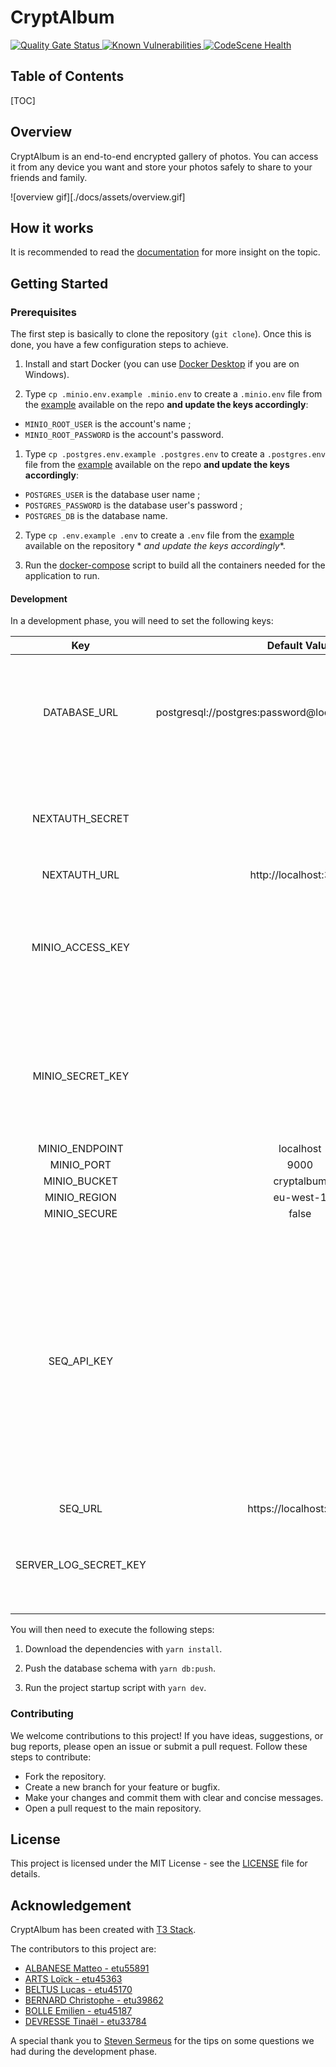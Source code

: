 # CryptAlbum

<!-- PROJECT LOGO -->
<a href="https://sonarcloud.io/summary/new_code?id=HunteRoi_cryptalbum">
    <img src="https://sonarcloud.io/api/project_badges/measure?project=HunteRoi_cryptalbum&metric=alert_status" alt="Quality Gate Status"/>
</a>
<a href="https://snyk.io/test/github/hunteroi/cryptalbum">
    <img src="https://snyk.io/test/github/hunteroi/cryptalbum/badge.svg" alt="Known Vulnerabilities" />
</a>
<a href="https://codescene.io/projects/51876">
    <img src="https://codescene.io/projects/51876/status-badges/code-health" alt="CodeScene Health" />
</a>


<!-- TABLE OF CONTENTS -->

## Table of Contents

[TOC]

## Overview

CryptAlbum is an end-to-end encrypted gallery of photos. You can access it from any device you want and store your
photos safely to share to your friends and family.

![overview gif][./docs/assets/overview.gif]

## How it works

It is recommended to read the [documentation](./docs/) for more insight on the topic.

## Getting Started

### Prerequisites

The first step is basically to clone the repository (`git clone`). Once this is done, you have a few configuration steps
to achieve.

1. Install and start Docker (you can use [Docker Desktop](https://www.docker.com/products/docker-desktop/) if you are on
   Windows).

2. Type `cp .minio.env.example .minio.env` to create a `.minio.env` file from the [example](.env.minio.example)
   available on the repo **and update the keys accordingly**:
  - `MINIO_ROOT_USER` is the account's name ;
  - `MINIO_ROOT_PASSWORD` is the account's password.

1. Type `cp .postgres.env.example .postgres.env` to create a `.postgres.env` file from
   the [example](.env.postgres.example) available on the repo **and update the keys accordingly**:
  - `POSTGRES_USER` is the database user name ;
  - `POSTGRES_PASSWORD` is the database user's password ;
  - `POSTGRES_DB` is the database name.

2. Type `cp .env.example .env` to create a `.env` file from the [example](.env.example) available on the repository *
   *and update the keys accordingly**.

3. Run the [docker-compose](./docker-compose.yml) script to build all the containers needed for the application to run.

#### Development

In a development phase, you will need to set the following keys:
<!-- TABLE -->

|    **Key**        	     |           **Default Value**                    	           |                                                                     **Description**                                                                                                            	                                                                     |
|:-----------------------:|:----------------------------------------------------------:|:--------------------------------------------------------------------------------------------------------------------------------------------------------------------------------------------------------------------------------------------------------------------:|
| DATABASE_URL          	 | postgresql://postgres:password@localhost:5432/cryptalbum 	 |               You will need to change the "password" bit to comply with security measures.                                                                                                                                                           	               |
| NEXTAUTH_SECRET       	 |                             	                              |               You can generate a secret using OpenSSL : `openssl rand -base64 32`                                                                                                                                                                    	               |
| NEXTAUTH_URL          	 | http://localhost:3000                                    	 |                                                                                                                                  	                                                                                                                                   |
| MINIO_ACCESS_KEY      	 |                             	                              |         You can generate then copy paste this value from the Minio portal of your container, at [this link](http://localhost:9001/access-keys)                                                                                                             	         |
| MINIO_SECRET_KEY      	 |                             	                              |         You can generate then copy paste this value from the Minio portal of your container, at [this link](http://localhost:9001/access-keys)                                                                                                             	         |
| MINIO_ENDPOINT        	 | localhost                                                	 |                                                                                                                                  	                                                                                                                                   |
| MINIO_PORT            	 | 9000                                                     	 |                                                                                                                                  	                                                                                                                                   |
| MINIO_BUCKET          	 | cryptalbum                                               	 |                                                                                                                                  	                                                                                                                                   |
| MINIO_REGION          	 | eu-west-1                                                	 |                                                                                                                                  	                                                                                                                                   |
| MINIO_SECURE          	 | false                                                    	 |                                                                                                                                  	                                                                                                                                   |
| SEQ_API_KEY           	 |                             	                              | You can generate then copy paste this value from the Seq portal of your container, at [this link](http://localhost:8081/#/settings/api-keys).<br/> *⚠️ You might not be able to access this portal from a Firefox browser. Use Chrome or Edge if that's the case.* 	 |
| SEQ_URL               	 | https://localhost:5341                                   	 |                                                                                                                                  	                                                                                                                                   |
| SERVER_LOG_SECRET_KEY 	 |                             	                              |               You can generate a secret using OpenSSL : `openssl rand -base64 64`                                                                                                                                                                    	               |

<!-- END TABLE -->

You will then need to execute the following steps:

1. Download the dependencies with `yarn install`.

2. Push the database schema with `yarn db:push`.

3. Run the project startup script with `yarn dev`.

### Contributing

We welcome contributions to this project!
If you have ideas, suggestions, or bug reports, please open an issue or submit a pull request. Follow these steps to
contribute:

- Fork the repository.
- Create a new branch for your feature or bugfix.
- Make your changes and commit them with clear and concise messages.
- Open a pull request to the main repository.

## License

This project is licensed under the MIT License - see the [LICENSE](./LICENSE) file for details.

## Acknowledgement

CryptAlbum has been created with [T3 Stack](https://create.t3.gg/).

The contributors to this project are:
- [ALBANESE Matteo - etu55891](https://gitlab.com/CaiiTa7)
- [ARTS Loïck - etu45363](https://github.com/MRGoose70)
- [BELTUS Lucas - etu45170](https://gitlab.com/Lucas.Beltus)
- [BERNARD Christophe - etu39862](https://github.com/drakexorn)
- [BOLLE Emilien - etu45187](https://github.com/Bollemii)
- [DEVRESSE Tinaël - etu33784](https://github.com/hunteroi)

A special thank you to [Steven Sermeus](https://github.com/StevenSermeus) for the tips on some questions we had during
the development phase.
